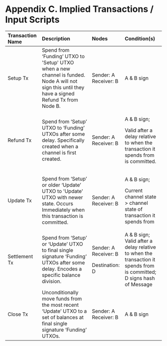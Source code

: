 # Appendix C. Implied Transactions / Input Scripts

<table>
  <thead>
    <tr>
      <th style="text-align:left">Transaction Name</th>
      <th style="text-align:left">Description</th>
      <th style="text-align:left">Nodes</th>
      <th style="text-align:left">Condition(s)</th>
    </tr>
  </thead>
  <tbody>
    <tr>
      <td style="text-align:left">Setup Tx</td>
      <td style="text-align:left">Spend from &#x2018;Funding&#x2019; UTXO to &apos;Setup&apos; UTXO when
        a new channel is funded. Node A will not sign this until they have a signed
        Refund Tx from Node B.</td>
      <td style="text-align:left">Sender: A
        <br />Receiver: B
        <br />
      </td>
      <td style="text-align:left">A &amp; B sign</td>
    </tr>
    <tr>
      <td style="text-align:left">Refund Tx</td>
      <td style="text-align:left">Spend from &#x2018;Setup&#x2019; UTXO to &#x2018;Funding&#x2019; UTXOs
        after some delay. Specifically created when a channel is first created.</td>
      <td
      style="text-align:left">Sender: A
        <br />Receiver: B</td>
        <td style="text-align:left">
          <p>A &amp; B sign;</p>
          <p>Valid after a delay relative to when the transaction it spends from is
            committed.</p>
        </td>
    </tr>
    <tr>
      <td style="text-align:left">Update Tx</td>
      <td style="text-align:left">Spend from &#x2018;Setup&#x2019; or older &#x2018;Update&#x2019; UTXO
        to &apos;Update&apos; UTXO with newer state. Occurs Immediately when this
        transaction is committed.</td>
      <td style="text-align:left">Sender: A
        <br />Receiver: B</td>
      <td style="text-align:left">
        <p>A &amp; B sign;</p>
        <p>Current channel state &gt; channel state of transaction it spends from</p>
      </td>
    </tr>
    <tr>
      <td style="text-align:left">Settlement Tx</td>
      <td style="text-align:left">Spend from &#x2018;Setup&#x2019; or &#x2018;Update&#x2019; UTXO to final
        single signature &#x2018;Funding&#x2019; UTXOs after some delay. Encodes
        a specific balance division.</td>
      <td style="text-align:left">
        <p>Sender: A
          <br />Receiver: B</p>
        <p>Destination: D</p>
      </td>
      <td style="text-align:left">A &amp; B sign;
        <br />Valid after a delay relative to when the transaction it spends from is
        committed;
        <br />D signs hash of Message</td>
    </tr>
    <tr>
      <td style="text-align:left">Close Tx</td>
      <td style="text-align:left">Unconditionally move funds from the most recent &#x2018;Update&#x2019;
        UTXO to a set of balances at final single signature &#x2018;Funding&#x2019;
        UTXOs.</td>
      <td style="text-align:left">Sender: A
        <br />Receiver: B</td>
      <td style="text-align:left">A &amp; B sign
        <br />
      </td>
    </tr>
  </tbody>
</table>